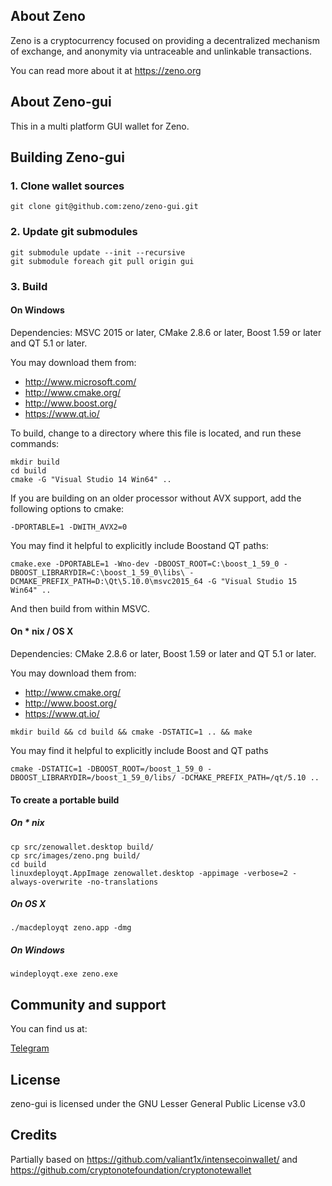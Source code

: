 ## About Zeno

Zeno is a cryptocurrency focused on providing a decentralized mechanism of exchange, and anonymity via untraceable and unlinkable transactions.

You can read more about it at https://zeno.org

## About Zeno-gui

This in a multi platform GUI wallet for Zeno.

## Building Zeno-gui

### 1. Clone wallet sources

```
git clone git@github.com:zeno/zeno-gui.git
```

### 2. Update git submodules

```
git submodule update --init --recursive
git submodule foreach git pull origin gui
```

### 3. Build

#### On Windows

Dependencies: MSVC 2015 or later, CMake 2.8.6 or later, Boost 1.59 or later and QT 5.1 or later.

You may download them from:

* http://www.microsoft.com/
* http://www.cmake.org/
* http://www.boost.org/
* https://www.qt.io/

To build, change to a directory where this file is located, and run these commands:
```
mkdir build
cd build
cmake -G "Visual Studio 14 Win64" ..
```

If you are building on an older processor without AVX support, add the following options to cmake:
```
-DPORTABLE=1 -DWITH_AVX2=0
```

You may find it helpful to explicitly include Boostand QT paths:
```
cmake.exe -DPORTABLE=1 -Wno-dev -DBOOST_ROOT=C:\boost_1_59_0 -DBOOST_LIBRARYDIR=C:\boost_1_59_0\libs\ -DCMAKE_PREFIX_PATH=D:\Qt\5.10.0\msvc2015_64 -G "Visual Studio 15 Win64" ..
```

And then build from within MSVC.

#### On * nix / OS X

Dependencies: CMake 2.8.6 or later, Boost 1.59 or later and QT 5.1 or later.

You may download them from:

* http://www.cmake.org/
* http://www.boost.org/
* https://www.qt.io/

```
mkdir build && cd build && cmake -DSTATIC=1 .. && make
```

You may find it helpful to explicitly include Boost and QT paths
```
cmake -DSTATIC=1 -DBOOST_ROOT=/boost_1_59_0 -DBOOST_LIBRARYDIR=/boost_1_59_0/libs/ -DCMAKE_PREFIX_PATH=/qt/5.10 ..
```

#### To create a portable build

##### On * nix

```
cp src/zenowallet.desktop build/
cp src/images/zeno.png build/
cd build
linuxdeployqt.AppImage zenowallet.desktop -appimage -verbose=2 -always-overwrite -no-translations
```

##### On OS X

```
./macdeployqt zeno.app -dmg
```

##### On Windows

```
windeployqt.exe zeno.exe
```

## Community and support

You can find us at:

[Telegram](https://t.me/zeno)

## License

zeno-gui is licensed under the GNU Lesser General Public License v3.0

## Credits

Partially based on https://github.com/valiant1x/intensecoinwallet/ and https://github.com/cryptonotefoundation/cryptonotewallet
